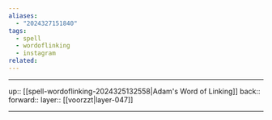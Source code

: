 ```yaml
---
aliases:
  - "2024327151840"
tags:
  - spell
  - wordoflinking
  - instagram
related:
---
```




***

up:: [[spell-wordoflinking-2024325132558|Adam's Word of Linking]]
back:: 
forward:: 
layer:: [[voorzzt|layer-047]]

***
